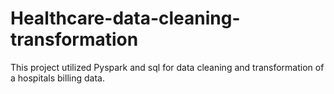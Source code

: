 # Healthcare-data-cleaning-transformation
This project utilized Pyspark and sql for data cleaning and transformation of a hospitals billing data.
